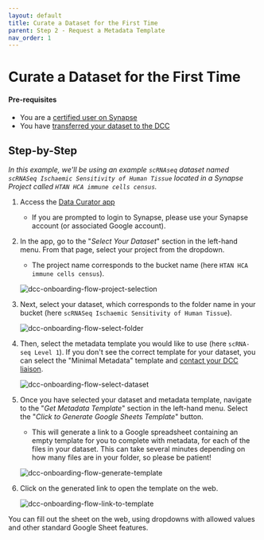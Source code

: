 ```yaml
---
layout: default
title: Curate a Dataset for the First Time
parent: Step 2 - Request a Metadata Template
nav_order: 1
---
```


# Curate a Dataset for the First Time

#### Pre-requisites
- You are a [certified user on Synapse](https://docs.synapse.org/articles/accounts_certified_users_and_profile_validation.html#certified-users)
- You have [transferred your dataset to the DCC](uploading-data)


## Step-by-Step
    
_In this example, we'll be using an example `scRNAseq` dataset named `scRNASeq Ischaemic Sensitivity of Human Tissue` located in a Synapse Project called `HTAN HCA immune cells census`._
    
1. Access the [Data Curator app](https://www.synapse.org/#!Wiki:syn20681266/ENTITY)
    - If you are prompted to login to Synapse, please use your Synapse account (or associated Google account).
  
2. In the app, go to the "*Select Your Dataset*" section in the left-hand menu. From that page, select your project from the dropdown. 
    - The project name corresponds to the bucket name (here `HTAN HCA immune cells census`).  

    ![dcc-onboarding-flow-project-selection](https://user-images.githubusercontent.com/12868382/86056211-f40e2700-ba11-11ea-8d31-cbd7fc60e95c.png)
    
3. Next, select your dataset, which corresponds to the folder name in your bucket (here `scRNASeq Ischaemic Sensitivity of Human Tissue`).

    ![dcc-onboarding-flow-select-folder](https://user-images.githubusercontent.com/12868382/86056396-3b94b300-ba12-11ea-89e9-1f6bfc9f50cd.png)

4. Then, select the metadata template you would like to use (here `scRNA-seq Level 1`). If you don't see the correct template for your dataset, you can select the "Minimal Metadata" template and [contact your DCC liaison](step-1).

    ![dcc-onboarding-flow-select-dataset](https://user-images.githubusercontent.com/12868382/86056447-523b0a00-ba12-11ea-8a97-3311dccaedb1.png)


5. Once you have selected your dataset and metadata template, navigate to the "*Get Metadata Template*" section in the left-hand menu. Select the "*Click to Generate Google Sheets Template*" button. 
    - This will generate a link to a Google spreadsheet containing an empty template for you to complete with metadata, for each of the files in your dataset. This can take several minutes depending on how many files are in your folder, so please be patient!

    ![dcc-onboarding-flow-generate-template](https://user-images.githubusercontent.com/12868382/86057211-9aa6f780-ba13-11ea-9430-35a7f1e4c3e2.png)

 
6. Click on the generated link to open the template on the web. 

    ![dcc-onboarding-flow-link-to-template](https://user-images.githubusercontent.com/12868382/86057431-04bf9c80-ba14-11ea-936a-3203ab5bb893.png)

 

You can fill out the sheet on the web, using dropdowns with allowed values and other standard Google Sheet features.

